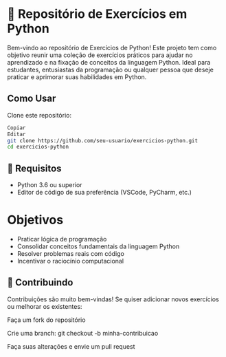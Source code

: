 # 🐍 Repositório de Exercícios em Python
Bem-vindo ao repositório de Exercícios de Python! Este projeto tem como objetivo reunir uma coleção de exercícios práticos para ajudar no aprendizado e na fixação de conceitos da linguagem Python. Ideal para estudantes, entusiastas da programação ou qualquer pessoa que deseje praticar e aprimorar suas habilidades em Python.

## Como Usar
Clone este repositório:

```bash
Copiar
Editar
git clone https://github.com/seu-usuario/exercicios-python.git
cd exercicios-python
```
## 📌 Requisitos
- Python 3.6 ou superior
- Editor de código de sua preferência (VSCode, PyCharm, etc.)

# Objetivos
- Praticar lógica de programação
- Consolidar conceitos fundamentais da linguagem Python
- Resolver problemas reais com código
- Incentivar o raciocínio computacional

## 🤝 Contribuindo
Contribuições são muito bem-vindas! Se quiser adicionar novos exercícios ou melhorar os existentes:

Faça um fork do repositório

Crie uma branch: git checkout -b minha-contribuicao

Faça suas alterações e envie um pull request
